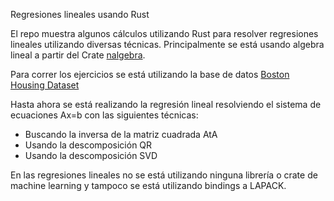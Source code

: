 Regresiones lineales usando Rust

El repo muestra algunos cálculos utilizando Rust para resolver regresiones lineales utilizando diversas técnicas. Principalmente se está usando algebra lineal a partir del Crate [nalgebra](https://www.nalgebra.org).

Para correr los ejercicios se está utilizando la base de datos [Boston Housing Dataset](https://www.kaggle.com/altavish/boston-housing-dataset)

Hasta ahora se está realizando la regresión lineal resolviendo el sistema de ecuaciones Ax=b con las siguientes técnicas:

- Buscando la inversa de la matriz cuadrada AtA
- Usando la descomposición QR
- Usando la descomposición SVD

En las regresiones lineales no se está utilizando ninguna librería o crate de machine learning y tampoco se está utilizando bindings a LAPACK.